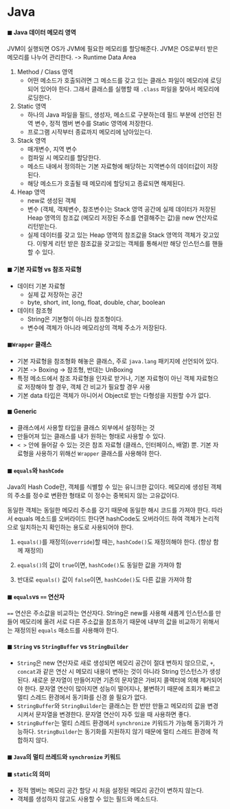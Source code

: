 # Java

#### ◼ Java 데이터 메모리 영역

JVM이 실행되면 OS가 JVM에 필요한 메모리를 할당해준다. JVM은 OS로부터 받은 메모리를 나누어 관리한다. -> Runtime Data Area

1. Method / Class 영역
   - 어떤 메소드가 호출되려면 그 메소드를 갖고 있는 클래스 파일이 메모리에 로딩되어 있어야 한다. 그래서 클래스를 실행할 때 `.class` 파일을 찾아서 메모리에 로딩한다.
2. Static 영역
   - 하나의 Java 파일을 필드, 생성자, 메소드로 구분하는데 필드 부분에 선언된 전역 변수, 정적 멤버 변수를 Static 영역에 저장한다.
   - 프로그램 시작부터 종료까지 메모리에 남아있는다.
3. Stack 영역
   - 매개변수, 지역 변수
   - 컴파일 시 메모리를 할당한다.
   - 메소드 내에서 정의하는 기본 자료형에 해당하는 지역변수의 데이터값이 저장된다.
   - 해당 메소드가 호출될 때 메모리에 할당되고 종료되면 해제된다.
4. Heap 영역
   - new로 생성된 객체
   - 변수 (객체, 객체변수, 참조변수)는 Stack 영역 공간에 실제 데이터가 저장된 Heap 영역의 참조값 (메모리 저장된 주소를 연결해주는 값)을 new 연산자로 리턴받는다.
   - 실제 데이터를 갖고 있는 Heap 영역의 참조값을 Stack 영역의 객체가 갖고있다. 이렇게 리턴 받은 참조값을 갖고있는 객체를 통해서만 해당 인스턴스를 핸들할 수 있다.

#### ◼ 기본 자료형 vs 참조 자료형

- 데이터 기본 자료형
  - 실제 값 저장하는 공간
  - byte, short, int, long, float, double, char, boolean
- 데이터 참조형
  - String은 기본형이 아니라 참조형이다.
  - 변수에 객체가 아니라 메모리상의 객체 주소가 저장된다.

#### ◼`Wrapper` 클래스

- 기본 자료형을 참조형화 해놓은 클래스, 주로 `java.lang` 패키지에 선언되어 있다.
- 기본 -> Boxing -> 참조형, 반대는 UnBoxing
- 특정 메소드에서 참조 자료형을 인자로 받거나, 기본 자료형이 아닌 객체 자료형으로 저장해야 할 경우, 객체 간 비교가 필요할 경우 사용
- 기본 data 타입은 객체가 아니어서 Object로 받는 다형성을 지원할 수가 없다.

#### ◼ Generic

- 클래스에서 사용할 타입을 클래스 외부에서 설정하는 것
- 만들어져 있는 클래스를 내가 원하는 형태로 사용할 수 있다.
- `< >` 안에 들어갈 수 있는 것은 참조 자료형 (클래스, 인터페이스, 배열) 뿐. 기본 자료형을 사용하기 위해선 `Wrapper` 클래스를 사용해야 한다.



#### ◼ `equals`와 `hashCode`

Java의 Hash Code란, 객체를 식별할 수 있는 유니크한 값이다. 메모리에 생성된 객체의 주소를 정수로 변환한 형태로 이 정수는 중복되지 않는 고유값이다.

동일한 객체는 동일한 메모리 주소를 갖기 때문에 동일한 해시 코드를 가져야 한다. 따라서 equals 메소드를 오버라이드 한다면 hashCode도 오버라이드 하여 객체가 논리적으로 일치하는지 확인하는 용도로 사용되어야 한다.

1. `equals()`를 재정의(`override`)할 때는, `hashCode()`도 재정의해야 한다. (항상 함께 재정의)

2. `equals()`의 값이 `true`이면, `hashCode()`도 동일한 값을 가져야 함

3. 반대로 `equals()` 값이 `false`이면, `hashCode()`도 다른 값을 가져야 함

   

#### ◼  `equals`vs `==` 연산자

`==` 연산은 주소값을 비교하는 연산자다. String은 new를 사용해 새롭게 인스턴스를 만들어 메모리에 올려 서로 다른 주소값을 참조하기 때문에 내부의 값을 비교하기 위해서는 재정의된 `equals` 매소드를 사용해야 한다.



#### ◼ `String` vs `StringBuffer` vs `StringBuilder`

- `String`은 new 연산자로 새로 생성되면 메모리 공간이 절대 변하지 않으므로, `+`, `concat`과 같은 연산 시 메모리 내용이 변하는 것이 아니라 String 인스턴스가 생성된다. 새로운 문자열이 만들어지면 기존의 문자열은 가비지 콜렉터에 의해 제거되어야 한다. 문자열 연산이 많아지면 성능이 떨어지나, 불변하기 때문에 조회가 빠르고 멀티 스레드 환경에서 동기화를 신경 쓸 필요가 없다.
- `StringBuffer`와 `StringBuilder`는 클래스는 한 번만 만들고 메모리의 값을 변경시켜서 문자열을 변경한다. 문자열 연산이 자주 있을 때 사용하면 좋다.
- `StringBuffer`는 멀티 스레드 환경에서 `synchronize` 키워드가 가능해 동기화가 가능하다. `StringBuilder`는 동기화를 지원하지 않기 때문에 멀티 스레드 환경에 적합하지 않다.



#### ◼ `Java`의 멀티 쓰레드와 `synchronize` 키워드



#### ◼ `static`의 의미

- 정적 멤버는 메모리 공간 할당 시 처음 설정된 메모리 공간이 변하지 않는다.
- 객체를 생성하지 않고도 사용할 수 있는 필드와 메소드다. 